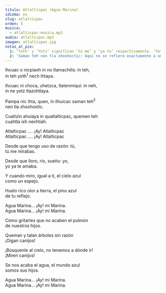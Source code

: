 ```yaml
---
titulo: Atlalticpac (Agua Marina)
idioma: es
slug: atlalticpac
orden: 5
musica: 
  - atlalticpac-musica.mp3
audio: atlalticpac.mp3
imagen: atlalticpac.jpg
notas_al_pie:
  1: ‘Yoth’ y ‘Yotz’ significan ‘tú me’ y ‘ya te’ respectivamente. ‘Yotz’ se dice <i>yoti</i> y ‘Yotz’ <i>yonimitz</i>; en la actualidad comúnmente sólo se prenuncia ‘Yoth’ y ‘Yotz’.
  2: 'Saman teh nen tla xhoxhoctic: Aquí no se refiere exactamente a un <i>tezcatl</i> (espejo –objeto-) como se presenta en la traducción en español, sino que más bien refiere al horizonte como <i>espejo</i> en el cual se funde la imagen del cielo y la tierra particularmente cuando el observador se encuentra en el altiplano o zona de llanura.'
---
```


Ihcuac o nicpiaxh in no tlamachilis: in teh,<br>
in teh yoth<sup>1</sup> nech ihtaya.<br>

Ihcuac ni choca, uhetzca, tlatenmiqui: in neh, <br>
in ne yotz tlazohtlaya.<br>

Pampa nic ihta, quen, in ilhuicac saman teh<sup>2</sup><br>
nen tla xhoxhoxtic.<br>

Cualtzin ahuiaya in quatlalticpac, quemen teh <br>
cuahtla ixh nexhtiah.<br>

Atlalticpac …. ¡Ay! Atlalticpac <br>
Atlalticpac …. ¡Ay! Atlalticpac <br>

Desde que tengo uso de razón: tú,<br>
tú me mirabas.<br>

Desde que lloro, río, sueño: yo,<br>
yo ya te amaba.<br>

Y cuando miro, igual a ti, el cielo azul<br>
como un espejo.<br>

Huelo rico olor a tierra, el pino azul<br>
de tu reflejo.<br>

Agua Marina… ¡Ay! mi Marina. <br>
Agua Marina… ¡Ay! mi Marina.<br>

Cómo gritarles que no acaben el pulmón<br>
de nuestros hijos.<br>

Queman y talan árboles sin razón<br>
¡Oigan canijos!<br>

¡Búsquenle al cielo, no tenemos a dónde ir!<br>
¡Miren canijos!<br>

Se nos acaba el agua, el mundo azul<br>
somos sus hijos.<br>

Agua Marina… ¡Ay! mi Marina. <br>
Agua Marina… ¡Ay! mi Marina.<br>
